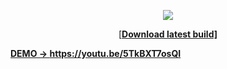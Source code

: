 <p align="center"><img src="https://raw.githubusercontent.com/tonikelope/megabasterd/master/src/main/resources/images/mbasterd_logo_git.png"></p>
<p align="center">[<a href="https://mega.nz/#F!lYsRWaQB!uVhntmyKcVECRaOxAbcL4A"><b>Download latest build]</p>

DEMO -> https://youtu.be/5TkBXT7osQI

